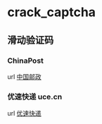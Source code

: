 # crack_captcha

## 滑动验证码

### ChinaPost

url [中国邮政](https://github.com/LuMitchell/crack_captcha/tree/master/chinapost)

### 优速快递 uce.cn

url [优速快递](https://github.com/LuMitchell/crack_captcha/tree/master/uce)
